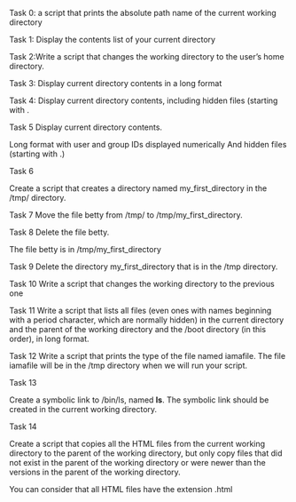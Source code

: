 Task 0:
 a script that prints the absolute path name of the current working directory

Task 1:
Display the contents list of your current directory

Task 2:Write a script that changes the working directory to the user’s home directory.

Task 3:
Display current directory contents in a long format

Task 4:
Display current directory contents, including hidden files (starting with .

Task 5
Display current directory contents.

Long format
with user and group IDs displayed numerically
And hidden files (starting with .)

Task 6

Create a script that creates a directory named my_first_directory in the /tmp/ directory.

Task 7
Move the file betty from /tmp/ to /tmp/my_first_directory.

Task 8
Delete the file betty.

The file betty is in /tmp/my_first_directory

Task 9
Delete the directory my_first_directory that is in the /tmp directory.

Task 10
Write a script that changes the working directory to the previous one

Task 11
Write a script that lists all files (even ones with names beginning with a period character, which are normally hidden) in the current directory and the parent of the working directory and the /boot directory (in this order), in long format.

Task 12
Write a script that prints the type of the file named iamafile. The file iamafile will be in the /tmp directory when we will run your script.

Task 13

Create a symbolic link to /bin/ls, named __ls__. The symbolic link should be created in the current working directory.

Task 14

Create a script that copies all the HTML files from the current working directory to the parent of the working directory, but only copy files that did not exist in the parent of the working directory or were newer than the versions in the parent of the working directory.

You can consider that all HTML files have the extension .html
